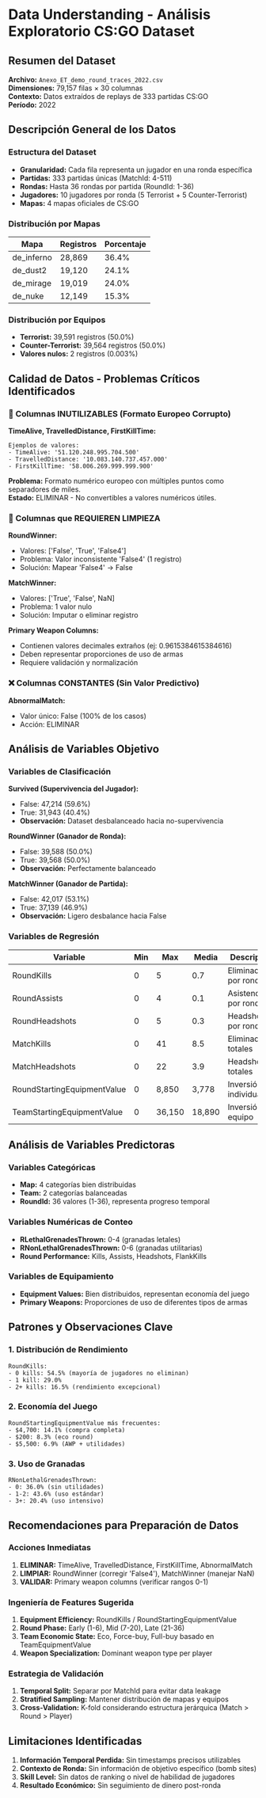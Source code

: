 # Data Understanding - Análisis Exploratorio CS:GO Dataset

## Resumen del Dataset
**Archivo:** `Anexo_ET_demo_round_traces_2022.csv`  
**Dimensiones:** 79,157 filas × 30 columnas  
**Contexto:** Datos extraídos de replays de 333 partidas CS:GO  
**Período:** 2022  

## Descripción General de los Datos

### Estructura del Dataset
- **Granularidad:** Cada fila representa un jugador en una ronda específica
- **Partidas:** 333 partidas únicas (MatchId: 4-511)
- **Rondas:** Hasta 36 rondas por partida (RoundId: 1-36)
- **Jugadores:** 10 jugadores por ronda (5 Terrorist + 5 Counter-Terrorist)
- **Mapas:** 4 mapas oficiales de CS:GO

### Distribución por Mapas
| Mapa | Registros | Porcentaje |
|------|-----------|------------|
| de_inferno | 28,869 | 36.4% |
| de_dust2 | 19,120 | 24.1% |
| de_mirage | 19,019 | 24.0% |
| de_nuke | 12,149 | 15.3% |

### Distribución por Equipos
- **Terrorist:** 39,591 registros (50.0%)
- **Counter-Terrorist:** 39,564 registros (50.0%)
- **Valores nulos:** 2 registros (0.003%)

## Calidad de Datos - Problemas Críticos Identificados

### 🚨 Columnas INUTILIZABLES (Formato Europeo Corrupto)

**TimeAlive, TravelledDistance, FirstKillTime:**
```
Ejemplos de valores:
- TimeAlive: '51.120.248.995.704.500'
- TravelledDistance: '10.083.140.737.457.000'  
- FirstKillTime: '58.006.269.999.999.900'
```
**Problema:** Formato numérico europeo con múltiples puntos como separadores de miles.  
**Estado:** ELIMINAR - No convertibles a valores numéricos útiles.

### 🔧 Columnas que REQUIEREN LIMPIEZA

**RoundWinner:**
- Valores: ['False', 'True', 'False4']
- Problema: Valor inconsistente 'False4' (1 registro)
- Solución: Mapear 'False4' → False

**MatchWinner:**
- Valores: ['True', 'False', NaN]
- Problema: 1 valor nulo
- Solución: Imputar o eliminar registro

**Primary Weapon Columns:**
- Contienen valores decimales extraños (ej: 0.9615384615384616)
- Deben representar proporciones de uso de armas
- Requiere validación y normalización

### ❌ Columnas CONSTANTES (Sin Valor Predictivo)

**AbnormalMatch:**
- Valor único: False (100% de los casos)
- Acción: ELIMINAR

## Análisis de Variables Objetivo

### Variables de Clasificación

**Survived (Supervivencia del Jugador):**
- False: 47,214 (59.6%)
- True: 31,943 (40.4%)
- **Observación:** Dataset desbalanceado hacia no-supervivencia

**RoundWinner (Ganador de Ronda):**
- False: 39,588 (50.0%)
- True: 39,568 (50.0%)
- **Observación:** Perfectamente balanceado

**MatchWinner (Ganador de Partida):**
- False: 42,017 (53.1%)
- True: 37,139 (46.9%)
- **Observación:** Ligero desbalance hacia False

### Variables de Regresión

| Variable | Min | Max | Media | Descripción |
|----------|-----|-----|-------|-------------|
| RoundKills | 0 | 5 | 0.7 | Eliminaciones por ronda |
| RoundAssists | 0 | 4 | 0.1 | Asistencias por ronda |
| RoundHeadshots | 0 | 5 | 0.3 | Headshots por ronda |
| MatchKills | 0 | 41 | 8.5 | Eliminaciones totales |
| MatchHeadshots | 0 | 22 | 3.9 | Headshots totales |
| RoundStartingEquipmentValue | 0 | 8,850 | 3,778 | Inversión individual |
| TeamStartingEquipmentValue | 0 | 36,150 | 18,890 | Inversión del equipo |

## Análisis de Variables Predictoras

### Variables Categóricas
- **Map:** 4 categorías bien distribuidas
- **Team:** 2 categorías balanceadas
- **RoundId:** 36 valores (1-36), representa progreso temporal

### Variables Numéricas de Conteo
- **RLethalGrenadesThrown:** 0-4 (granadas letales)
- **RNonLethalGrenadesThrown:** 0-6 (granadas utilitarias)
- **Round Performance:** Kills, Assists, Headshots, FlankKills

### Variables de Equipamiento
- **Equipment Values:** Bien distribuidos, representan economía del juego
- **Primary Weapons:** Proporciones de uso de diferentes tipos de armas

## Patrones y Observaciones Clave

### 1. Distribución de Rendimiento
```
RoundKills:
- 0 kills: 54.5% (mayoría de jugadores no eliminan)
- 1 kill: 29.0%
- 2+ kills: 16.5% (rendimiento excepcional)
```

### 2. Economía del Juego
```
RoundStartingEquipmentValue más frecuentes:
- $4,700: 14.1% (compra completa)
- $200: 8.3% (eco round)
- $5,500: 6.9% (AWP + utilidades)
```

### 3. Uso de Granadas
```
RNonLethalGrenadesThrown:
- 0: 36.0% (sin utilidades)
- 1-2: 43.6% (uso estándar)
- 3+: 20.4% (uso intensivo)
```

## Recomendaciones para Preparación de Datos

### Acciones Inmediatas
1. **ELIMINAR:** TimeAlive, TravelledDistance, FirstKillTime, AbnormalMatch
2. **LIMPIAR:** RoundWinner (corregir 'False4'), MatchWinner (manejar NaN)
3. **VALIDAR:** Primary weapon columns (verificar rangos 0-1)

### Ingeniería de Features Sugerida
1. **Equipment Efficiency:** RoundKills / RoundStartingEquipmentValue
2. **Round Phase:** Early (1-6), Mid (7-20), Late (21-36)
3. **Team Economic State:** Eco, Force-buy, Full-buy basado en TeamEquipmentValue
4. **Weapon Specialization:** Dominant weapon type per player

### Estrategia de Validación
1. **Temporal Split:** Separar por MatchId para evitar data leakage
2. **Stratified Sampling:** Mantener distribución de mapas y equipos
3. **Cross-Validation:** K-fold considerando estructura jerárquica (Match > Round > Player)

## Limitaciones Identificadas
1. **Información Temporal Perdida:** Sin timestamps precisos utilizables
2. **Contexto de Ronda:** Sin información de objetivo específico (bomb sites)
3. **Skill Level:** Sin datos de ranking o nivel de habilidad de jugadores
4. **Resultado Económico:** Sin seguimiento de dinero post-ronda